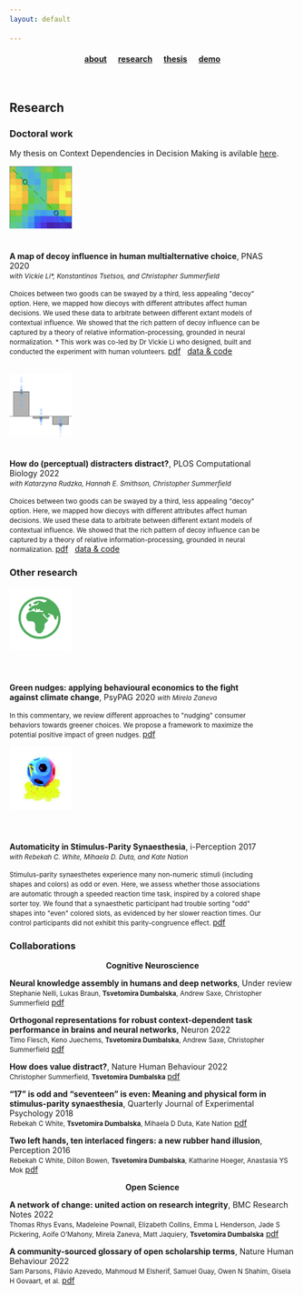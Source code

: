 ```yaml
---
layout: default

---
```


#### <center> <a href="/index">about</a> &nbsp;&nbsp;&nbsp;&nbsp; <a href="/research">research</a> &nbsp;&nbsp;&nbsp;&nbsp; <a href="/thesis/">thesis</a> &nbsp;&nbsp;&nbsp;&nbsp; <a href="/effugium/">demo</a> 

<br>

## Research 


### Doctoral work
<p style="font-size:14"> My thesis on Context Dependencies in Decision Making is avilable <a href="https://atomsrivet.github.io/thesis/">here</a>.	
</p>
<div class="grid-container">
  <div style="width: 150px; height: 150px;"><a href="https://www.pnas.org/doi/full/10.1073/pnas.2005058117"><img src="assets/decoy.png"  style="height:110px;width:110px;"></a></div> 
  <div style="width: 90%; height: auto;"> <b>A map of decoy influence in human multialternative choice</b>, PNAS 2020 <br>
  	<small> <i>with Vickie Li*, Konstantinos Tsetsos, and Christopher Summerfield </i><br> </small> 
  	<p> <small>
  	Choices between two goods can be swayed by a third, less appealing "decoy" option. Here, we mapped how diecoys with different attributes affect human decisions. We used these data to arbitrate between different extant models of contextual influence. We showed that the rich pattern of decoy influence can be captured by a theory of relative information-processing, grounded in neural normalization. * This work was co-led by Dr Vickie Li who designed, built and conducted the experiment with human volunteers. </small> <a href="https://www.pnas.org/doi/full/10.1073/pnas.2005058117">pdf</a> &nbsp; <a href="https://osf.io/u6br3/">data & code</a> </p>
  </div>
</div>
<br>
<div class="grid-container">
  <div style="width: 150px; height: 150px;"><a href="https://journals.plos.org/ploscompbiol/article?id=10.1371/journal.pcbi.1010609"><img src="assets/distractor.png"  style="height:110px;width:110px;"></a></div> 
  <div style="width: 90%; height: auto;"> <b>How do (perceptual) distracters distract?</b>, PLOS Computational Biology 2022 <br>
  	<small><i> with  Katarzyna Rudzka, Hannah E. Smithson, Christopher Summerfield</i><br></small>
  	<p> <small>
  	Choices between two goods can be swayed by a third, less appealing "decoy" option. Here, we mapped how diecoys with different attributes affect human decisions. We used these data to arbitrate between different extant models of contextual influence. We showed that the rich pattern of decoy influence can be captured by a theory of relative information-processing, grounded in neural normalization.  </small>  <a href="https://journals.plos.org/ploscompbiol/article?id=10.1371/journal.pcbi.1010609">pdf</a> &nbsp; <a href="https://osf.io/54rf2/">data & code</a> </p>
  </div>
</div>

### Other research 


<div class="grid-container">
  <div style="width: 150px; height: 150px;"><a href="/assets/green.pdf"><img src="assets/green.png"  style="height:110px;width:110px;"></a></div> <br>
  <div style="width: 90%; height: auto;"> <b>Green nudges: applying behavioural economics to the fight against climate change</b>, PsyPAG 2020
  	<small><i>with Mirela Zaneva </i><br></small>
  	<p> <small>
  	In this commentary, we review different approaches to "nudging" consumer behaviors towards greener choices. We propose a framework to maximize the potential positive impact of green nudges. </small> <a href="/assets/green.pdf">pdf</a></p>
  </div>
</div>

<div class="grid-container">
  <div style="width: 150px; height: 150px;"><a href="https://journals.sagepub.com/doi/full/10.1177/2041669517736323"><img src="assets/synaesthesia.png"  style="height:110px;width:110px;"></a></div> <br>
  <div style="width: 90%; height: auto;"> <b>Automaticity in Stimulus-Parity Synaesthesia</b>, i-Perception 2017  
  	<small><i>with Rebekah C. White, Mihaela D. Duta, and Kate Nation </i><br></small>
  	<p> <small>
  	Stimulus-parity synaesthetes experience many non-numeric stimuli (including shapes and colors) as odd or even. Here, we assess whether those associations are automatic through a speeded reaction time task, inspired by a colored shape sorter toy. We found that a synaesthetic participant had trouble sorting "odd" shapes into "even" colored slots, as evidenced by her slower reaction times. Our control participants did not exhibit this parity-congruence effect. </small> <a href="https://journals.sagepub.com/doi/full/10.1177/2041669517736323">pdf</a></p>
  </div>
</div>


### Collaborations

<center> <b> Cognitive Neuroscience </b> </center>

 <b>Neural knowledge assembly in humans and deep networks</b>, Under review <br>
 <small>Stephanie Nelli, Lukas Braun, <b>Tsvetomira Dumbalska</b>, Andrew Saxe, Christopher Summerfield</small> <a href="https://www.biorxiv.org/content/10.1101/2021.10.21.465374.full.pdf">pdf</a>

 <b>Orthogonal representations for robust context-dependent task performance in brains and neural networks</b>, Neuron 2022 <br>
 <small>Timo Flesch, Keno Juechems, <b>Tsvetomira Dumbalska</b>, Andrew Saxe, Christopher Summerfield</small> <a href="https://www.sciencedirect.com/science/article/pii/S0896627322000058">pdf</a>

 <b>How does value distract?</b>, Nature Human Behaviour 2022 <br>
 <small>Christopher Summerfield, <b>Tsvetomira Dumbalska</b> </small> <a href="/assets/value.pdf">pdf</a>

 <b>“17” is odd and “seventeen” is even: Meaning and physical form in stimulus-parity synaesthesia</b>, Quarterly Journal of Experimental Psychology 2018 <br>
 <small>Rebekah C White, <b>Tsvetomira Dumbalska</b>, Mihaela D Duta, Kate Nation</small> <a href="/assets/17.pdf">pdf</a>

 <b>Two left hands, ten interlaced fingers: a new rubber hand illusion</b>, Perception 2016 <br> 
 <small>Rebekah C White, Dillon Bowen, <b>Tsvetomira Dumbalska</b>, Katharine Hoeger, Anastasia YS Mok</small> <a href="/assets/hands.pdf">pdf</a>


<center> <b> Open Science </b> </center>

 <b>A network of change: united action on research integrity</b>, BMC Research Notes 2022 <br>
 <small>Thomas Rhys Evans, Madeleine Pownall, Elizabeth Collins, Emma L Henderson, Jade S Pickering, Aoife O’Mahony, Mirela Zaneva, Matt Jaquiery, <b>Tsvetomira Dumbalska</b></small> <a href="https://bmcresnotes.biomedcentral.com/articles/10.1186/s13104-022-06026-y">pdf</a>

 <b>A community-sourced glossary of open scholarship terms</b>, Nature Human Behaviour 2022 <br>
 <small>Sam Parsons, Flávio Azevedo, Mahmoud M Elsherif, Samuel Guay, Owen N Shahim, Gisela H Govaart, et al.</small> <a href="https://www.nature.com/articles/s41562-021-01269-4">pdf</a>

